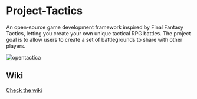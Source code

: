 # Project-Tactics
An open-source game development framework inspired by Final Fantasy Tactics, letting you create your own unique tactical RPG battles. The project goal is to allow users to create a set of battlegrounds to share with other players.

![opentactica](https://github.com/user-attachments/assets/a40bacfc-40b8-40b3-a0b5-a806a63e1a05)

## Wiki
[Check the wiki](https://github.com/Project-Tactics/Project-Tactics/wiki/00-%E2%80%90-Open-Tactica)
